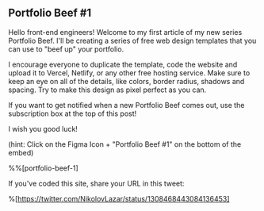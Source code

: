 ## Portfolio Beef #1

Hello front-end engineers! Welcome to my first article of my new series Portfolio Beef. I'll be creating a series of free web design templates that you can use to "beef up" your portfolio.

I encourage everyone to duplicate the template, code the website and upload it to Vercel, Netlify, or any other free hosting service. Make sure to keep an eye on all of the details, like colors, border radius, shadows and spacing. Try to make this design as pixel perfect as you can.

If you want to get notified when a new Portfolio Beef comes out, use the subscription box at the top of this post!

I wish you good luck!


> 
(hint: Click on the Figma Icon + "Portfolio Beef #1" on the bottom of the embed)

%%[portfolio-beef-1]

If you've coded this site, share your URL in this tweet:

%[https://twitter.com/NikolovLazar/status/1308468443084136453]
